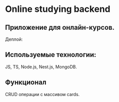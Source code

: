 # Online studying backend

## Приложение для онлайн-курсов.

Деплой: 

## Используемые технологии:

JS, TS, Node.js, Nest.js, MongoDB.

## Функционал
CRUD операции с массивом cards.